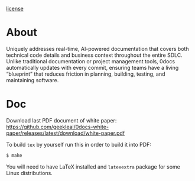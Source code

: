 
[license](https://github.com/geekleai/0docs-white-paper/blob/main/LICENSE)

# About 
Uniquely addresses real-time, AI-powered documentation that covers both technical code details and business context throughout the entire SDLC. Unlike traditional documentation or project management tools, 0docs automatically updates with every commit, ensuring teams have a living “blueprint” that reduces friction in planning, building, testing, and maintaining software.

# Doc
Download last PDF document of white paper: https://github.com/geekleai/0docs-white-paper/releases/latest/download/white-paper.pdf

To build `tex` by yourself run this in order to build it into PDF:

```bash
$ make
```

You will need to have LaTeX installed and `latexextra` package for some Linux distributions.
